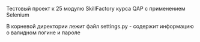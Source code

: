 Тестовый проект к 25 модулю SkillFactory курса QAP с применением Selenium

В корневой директории лежит файл settings.py - содержит информацию о валидном логине и пароле
